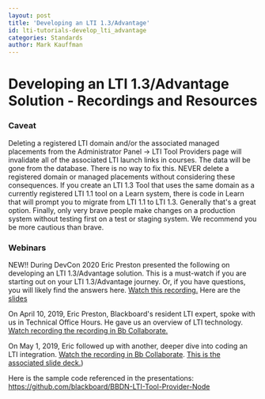 ```yaml
---
layout: post
title: 'Developing an LTI 1.3/Advantage'
id: lti-tutorials-develop_lti_advantage
categories: Standards
author: Mark Kauffman
---
```


<VersioningTracker frontMatter={frontMatter}/>

# Developing an LTI 1.3/Advantage Solution - Recordings and Resources

### Caveat

Deleting a registered LTI domain and/or the associated managed placements from the Administrator Panel -> LTI Tool Providers page will invalidate all of the associated LTI launch links in courses. The data will be gone from the database. There is no way to fix this. NEVER delete a registered domain or managed placements without considering these consequences. If you create an LTI 1.3 Tool that uses the same domain as a currently registered LTI 1.1 tool on a Learn system, there is code in Learn that will prompt you to migrate from LTI 1.1 to LTI 1.3. Generally that's a great option. Finally, only very brave people make changes on a production system without testing first on a test or staging system. We recommend you be more cautious than brave.

### Webinars

NEW!! During DevCon 2020 Eric Preston presented the following on developing an LTI 1.3/Advantage solution. This is a must-watch if you are starting out on your LTI 1.3/Advantage journey. Or, if you have questions, you will likely find the answers here. [Watch this recording.](https://bbdemo.hosted.panopto.com/Panopto/Pages/Viewer.aspx?id=f2b32ac9-1789-4639-9139-abfb0029c0e2) Here are the [slides](/assets/files/DevCon20LTIWorkshop.pdf)

On April 10, 2019, Eric Preston, Blackboard's resident LTI expert, spoke with us in Technical Office Hours. He gave us an overview of LTI technology. [Watch recording the recording in Bb Collaborate.](https://us.bbcollab.com/collab/ui/session/playback/load/53618fbbef8b45628ff9b18f407d7456)

On May 1, 2019, Eric followed up with another, deeper dive into coding an LTI integration. [Watch the recording in Bb Collaborate](https://us.bbcollab.com/recording/e193c6cb59cb4ed1a776c271665d4154). [This is the associated slide deck.](https://slack-files.com/TFA153DM0-FJFEJH8NB-fbe304b473))

Here is the sample code referenced in the presentations: https://github.com/blackboard/BBDN-LTI-Tool-Provider-Node

<AuthorBox frontMatter={frontMatter}/>
